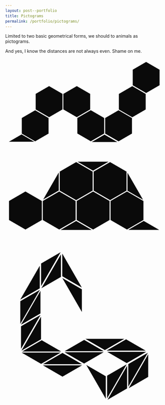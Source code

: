 ```yaml
---
layout: post--portfolio
title: Pictograms
permalink: /portfolio/pictograms/
---
```

Limited to two basic geometrical forms, we should to animals as pictograms.

And yes, I know the distances are not always even. Shame on me.

![Pictogram Caterpillar](/img/pictograms/caterpillar.png)

![Pictogram Turtle](/img/pictograms/turtle.png)

![Pictogram Snake](/img/pictograms/snake.png)